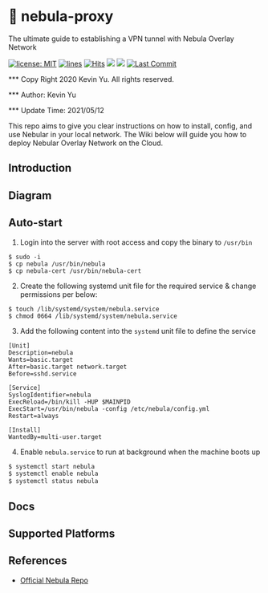 # 📡 nebula-proxy

The ultimate guide to establishing a VPN tunnel with Nebula Overlay Network

[![license: MIT](https://img.shields.io/badge/License-MIT-red.svg)](https://opensource.org/licenses/MIT)
[![lines](https://img.shields.io/tokei/lines/github/yqlbu/nebula-proxy)](https://img.shields.io/tokei/lines/github/yqlbu/nebula-proxy)
[![Hits](https://hits.seeyoufarm.com/api/count/incr/badge.svg?url=https%3A%2F%2Fgithub.com%2Fyqlbu%2Fnebula-proxy&count_bg=%2329C4A5&title_bg=%23555555&icon=&icon_color=%23E7E7E7&title=hits&edge_flat=false)](https://hits.seeyoufarm.com)
![](<https://img.shields.io/static/v1?label=architecture&message=x86,arm64&color=orange>)
![](https://img.shields.io/static/v1?label=software&message=Nebula&color=violet)
[![Last Commit](https://img.shields.io/github/last-commit/yqlbu/nebula-proxy)](https://img.shields.io/github/last-commit/yqlbu/nebula-proxy)

*** Copy Right 2020 Kevin Yu. All rights reserved.

*** Author: Kevin Yu

*** Update Time: 2021/05/12

This repo aims to give you clear instructions on how to install, config, and use Nebular in your local network. The Wiki below will guide you how to deploy Nebular Overlay Network on the Cloud.

## Introduction

## Diagram

## Auto-start

1. Login into the server with root access and copy the binary to `/usr/bin`

```
$ sudo -i
$ cp nebula /usr/bin/nebula
$ cp nebula-cert /usr/bin/nebula-cert
```

2. Create the following systemd unit file for the required service & change permissions per below:

```
$ touch /lib/systemd/system/nebula.service
$ chmod 0664 /lib/systemd/system/nebula.service
```
3. Add the following content into the `systemd` unit file to define the service

```
[Unit]
Description=nebula
Wants=basic.target
After=basic.target network.target
Before=sshd.service

[Service]
SyslogIdentifier=nebula
ExecReload=/bin/kill -HUP $MAINPID
ExecStart=/usr/bin/nebula -config /etc/nebula/config.yml
Restart=always

[Install]
WantedBy=multi-user.target
```

4. Enable `nebula.service` to run at background when the machine boots up

```bash
$ systemctl start nebula
$ systemctl enable nebula
$ systemctl status nebula
```

## Docs

## Supported Platforms

## References

- [Official Nebula Repo](https://github.com/slackhq/nebula)
